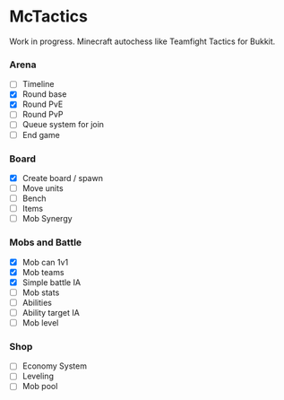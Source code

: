 # McTactics
Work in progress. Minecraft autochess like Teamfight Tactics for Bukkit.

### Arena
- [ ] Timeline
- [x] Round base
- [x] Round PvE
- [ ] Round PvP
- [ ] Queue system for join
- [ ] End game

### Board
- [x] Create board / spawn
- [ ] Move units
- [ ] Bench
- [ ] Items
- [ ] Mob Synergy

### Mobs and Battle
- [x] Mob can 1v1
- [x] Mob teams
- [x] Simple battle IA
- [ ] Mob stats
- [ ] Abilities
- [ ] Ability target IA
- [ ] Mob level

### Shop
- [ ] Economy System
- [ ] Leveling
- [ ] Mob pool